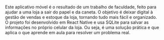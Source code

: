 Este aplicativo móvel é o resultado de um trabalho de faculdade, feito para ajudar a uma loja a sair do papel e da caneta. 
O objetivo é deixar digital à gestão de vendas e estoque da loja, tornando tudo mais fácil e organizado.
O projeto foi desenvolvido em React Native e usa SQLite para salvar as informações no próprio celular da loja. 
Ou seja, é uma solução prática e que aplica o que aprende em aula para resolver um problema real.
